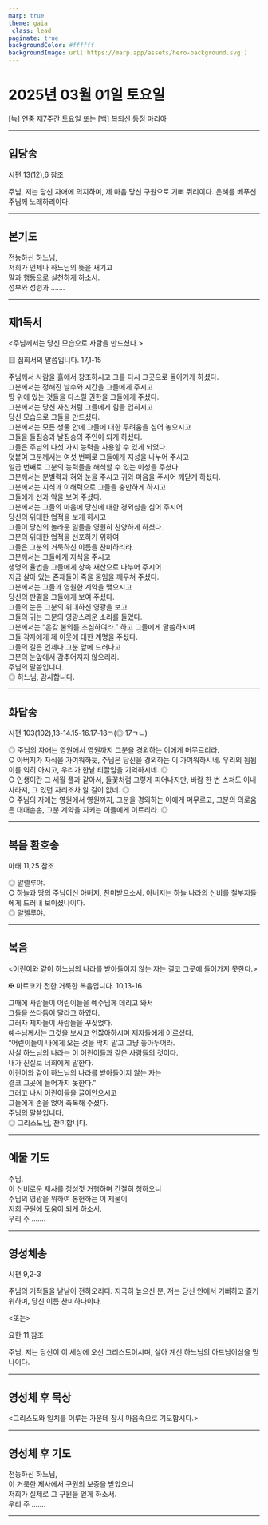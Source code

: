 ```yaml
---
marp: true
theme: gaia
_class: lead
paginate: true
backgroundColor: #ffffff
backgroundImage: url('https://marp.app/assets/hero-background.svg')
---
```


# 2025년 03월 01일 토요일

[녹] 연중 제7주간 토요일 또는 [백] 복되신 동정 마리아  




---

## 입당송

시편 13(12),6 참조

주님, 저는 당신 자애에 의지하며, 제 마음 당신 구원으로 기뻐 뛰리이다. 은혜를 베푸신 주님께 노래하리이다.  
  


---

## 본기도

전능하신 하느님,  
저희가 언제나 하느님의 뜻을 새기고  
말과 행동으로 실천하게 하소서.  
성부와 성령과 …….  
  


---

## 제1독서

<주님께서는 당신 모습으로 사람을 만드셨다.>

▥ 집회서의 말씀입니다. 17,1-15

주님께서 사람을 흙에서 창조하시고 그를 다시 그곳으로 돌아가게 하셨다.  
그분께서는 정해진 날수와 시간을 그들에게 주시고  
땅 위에 있는 것들을 다스릴 권한을 그들에게 주셨다.  
그분께서는 당신 자신처럼 그들에게 힘을 입히시고  
당신 모습으로 그들을 만드셨다.  
그분께서는 모든 생물 안에 그들에 대한 두려움을 심어 놓으시고  
그들을 들짐승과 날짐승의 주인이 되게 하셨다.  
그들은 주님의 다섯 가지 능력을 사용할 수 있게 되었다.  
덧붙여 그분께서는 여섯 번째로 그들에게 지성을 나누어 주시고  
일곱 번째로 그분의 능력들을 해석할 수 있는 이성을 주셨다.  
그분께서는 분별력과 혀와 눈을 주시고 귀와 마음을 주시어 깨닫게 하셨다.  
그분께서는 지식과 이해력으로 그들을 충만하게 하시고  
그들에게 선과 악을 보여 주셨다.  
그분께서는 그들의 마음에 당신에 대한 경외심을 심어 주시어  
당신의 위대한 업적을 보게 하시고  
그들이 당신의 놀라운 일들을 영원히 찬양하게 하셨다.  
그분의 위대한 업적을 선포하기 위하여  
그들은 그분의 거룩하신 이름을 찬미하리라.  
그분께서는 그들에게 지식을 주시고  
생명의 율법을 그들에게 상속 재산으로 나누어 주시어  
지금 살아 있는 존재들이 죽을 몸임을 깨우쳐 주셨다.  
그분께서는 그들과 영원한 계약을 맺으시고  
당신의 판결을 그들에게 보여 주셨다.  
그들의 눈은 그분의 위대하신 영광을 보고  
그들의 귀는 그분의 영광스러운 소리를 들었다.  
그분께서는 “온갖 불의를 조심하여라.” 하고 그들에게 말씀하시며  
그들 각자에게 제 이웃에 대한 계명을 주셨다.  
그들의 길은 언제나 그분 앞에 드러나고  
그분의 눈앞에서 감추어지지 않으리라.  
주님의 말씀입니다.  
◎ 하느님, 감사합니다.  
  


---

## 화답송

시편 103(102),13-14.15-16.17-18ㄱ(◎ 17ㄱㄴ)

◎ 주님의 자애는 영원에서 영원까지 그분을 경외하는 이에게 머무르리라.  
○ 아버지가 자식을 가여워하듯, 주님은 당신을 경외하는 이 가여워하시네. 우리의 됨됨이를 익히 아시고, 우리가 한낱 티끌임을 기억하시네. ◎  
○ 인생이란 그 세월 풀과 같아서, 들꽃처럼 그렇게 피어나지만, 바람 한 번 스쳐도 이내 사라져, 그 있던 자리조차 알 길이 없네. ◎  
○ 주님의 자애는 영원에서 영원까지, 그분을 경외하는 이에게 머무르고, 그분의 의로움은 대대손손, 그분 계약을 지키는 이들에게 이르리라. ◎  
  


---

## 복음 환호송

마태 11,25 참조

◎ 알렐루야.  
○ 하늘과 땅의 주님이신 아버지, 찬미받으소서. 아버지는 하늘 나라의 신비를 철부지들에게 드러내 보이셨나이다.  
◎ 알렐루야.  
  


---

## 복음

<어린이와 같이 하느님의 나라를 받아들이지 않는 자는 결코 그곳에 들어가지 못한다.>

✠ 마르코가 전한 거룩한 복음입니다. 10,13-16

그때에 사람들이 어린이들을 예수님께 데리고 와서  
그들을 쓰다듬어 달라고 하였다.  
그러자 제자들이 사람들을 꾸짖었다.  
예수님께서는 그것을 보시고 언짢아하시며 제자들에게 이르셨다.  
“어린이들이 나에게 오는 것을 막지 말고 그냥 놓아두어라.  
사실 하느님의 나라는 이 어린이들과 같은 사람들의 것이다.  
내가 진실로 너희에게 말한다.  
어린이와 같이 하느님의 나라를 받아들이지 않는 자는  
결코 그곳에 들어가지 못한다.”  
그러고 나서 어린이들을 끌어안으시고  
그들에게 손을 얹어 축복해 주셨다.  
주님의 말씀입니다.  
◎ 그리스도님, 찬미합니다.  
  


---

## 예물 기도

주님,  
이 신비로운 제사를 정성껏 거행하며 간절히 청하오니  
주님의 영광을 위하여 봉헌하는 이 제물이  
저희 구원에 도움이 되게 하소서.  
우리 주 …….  
  


---

## 영성체송

시편 9,2-3

주님의 기적들을 낱낱이 전하오리다. 지극히 높으신 분, 저는 당신 안에서 기뻐하고 즐거워하며, 당신 이름 찬미하나이다.  
  
<또는>  
  
요한 11,참조  
  
주님, 저는 당신이 이 세상에 오신 그리스도이시며, 살아 계신 하느님의 아드님이심을 믿나이다.  


---

## 영성체 후 묵상

<그리스도와 일치를 이루는 가운데 잠시 마음속으로 기도합시다.>  


---

## 영성체 후 기도

전능하신 하느님,  
이 거룩한 제사에서 구원의 보증을 받았으니  
저희가 실제로 그 구원을 얻게 하소서.  
우리 주 …….  
  


---